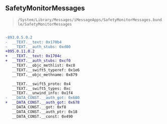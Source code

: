 ## SafetyMonitorMessages

> `/System/Library/Messages/iMessageApps/SafetyMonitorMessages.bundle/SafetyMonitorMessages`

```diff

-893.0.5.0.2
-  __TEXT.__text: 0x170b4
-  __TEXT.__auth_stubs: 0xd00
+895.0.11.0.2
+  __TEXT.__text: 0x1704c
+  __TEXT.__auth_stubs: 0xcf0
   __TEXT.__objc_methlist: 0xc8
   __TEXT.__swift5_typeref: 0x1e6
   __TEXT.__objc_methname: 0x879

   __TEXT.__swift5_proto: 0x4
   __TEXT.__swift5_types: 0xc
   __TEXT.__unwind_info: 0x1f4
-  __DATA_CONST.__auth_got: 0x680
+  __DATA_CONST.__auth_got: 0x678
   __DATA_CONST.__got: 0xf8
   __DATA_CONST.__auth_ptr: 0x18
   __DATA_CONST.__const: 0x490

```
